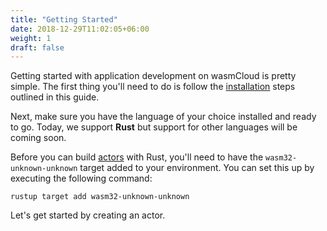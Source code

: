 ```yaml
---
title: "Getting Started"
date: 2018-12-29T11:02:05+06:00
weight: 1
draft: false
---
```


Getting started with application development on wasmCloud is pretty simple. The first thing you'll need to do is follow the [installation](/overview/installation) steps outlined in this guide.

Next, make sure you have the language of your choice installed and ready to go. Today, we support **Rust** but support for other languages will be coming soon. 

Before you can build [actors](/reference/host-runtime/actors) with Rust, you'll need to have the `wasm32-unknown-unknown` target added to your environment. You can set this up by executing the following command:

```
rustup target add wasm32-unknown-unknown
```

Let's get started by creating an actor.